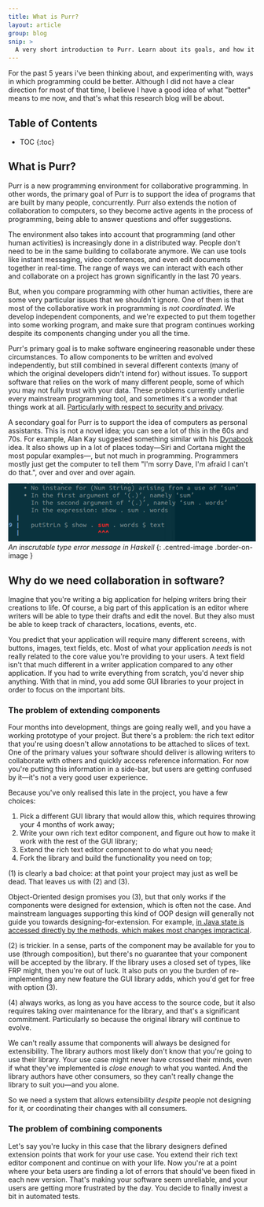 ```yaml
---
title: What is Purr?
layout: article
group: blog
snip: >
  A very short introduction to Purr. Learn about its goals, and how it plans to achieve them.
---
```


For the past 5 years i've been thinking about, and experimenting with, ways in which programming could be better. Although I did not have a clear direction for most of that time, I believe I have a good idea of what "better" means to me now, and that's what this research blog will be about.


<h2>Table of Contents</h2>

  * TOC
{:toc}


## What is Purr?

Purr is a new programming environment for collaborative programming. In other words, the primary goal of Purr is to support the idea of programs that are built by many people, concurrently. Purr also extends the notion of collaboration to computers, so they become active agents in the process of programming, being able to answer questions and offer suggestions.

The environment also takes into account that programming (and other human activities) is increasingly done in a distributed way. People don't need to be in the same building to collaborate anymore. We can use tools like instant messaging, video conferences, and even edit documents together in real-time. The range of ways we can interact with each other and collaborate on a project has grown significantly in the last 70 years.

But, when you compare programming with other human activities, there are some very particular issues that we shouldn't ignore. One of them is that most of the collaborative work in programming is *not coordinated*. We develop independent components, and we're expected to put them together into some working program, and make sure that program continues working despite its components changing under you all the time.

Purr's primary goal is to make software engineering reasonable under these circumstances. To allow components to be written and evolved independently, but still combined in several different contexts (many of which the original developers didn't intend for) without issues. To support software that relies on the work of many different people, some of which you may not fully trust with your data. These problems currently underlie every mainstream programming tool, and sometimes it's a wonder that things work at all. [Particularly with respect to security and privacy](https://www.hillelwayne.com/post/stamping-on-eventstream/).

A secondary goal for Purr is to support the idea of computers as personal assistants. This is not a novel idea; you can see a lot of this in the 60s and 70s. For example, Alan Kay suggested something similar with his [Dynabook](https://www.mprove.de/visionreality/media/kay72.html) idea. It also shows up in a lot of places today—Siri and Cortana might the most popular examples—, but not much in programming. Programmers mostly just get the computer to tell them "I'm sorry Dave, I'm afraid I can't do that.", over and over and over again.

![A screenshot of an inscrutable type error message in Haskell](/media/files/2019-04-computer-says-no.png)
*An inscrutable type error message in Haskell*
{: .centred-image .border-on-image }


## Why do we need collaboration in software?

Imagine that you're writing a big application for helping writers bring their creations to life. Of course, a big part of this application is an editor where writers will be able to type their drafts and edit the novel. But they also must be able to keep track of characters, locations, events, etc.

You predict that your application will require many different screens, with buttons, images, text fields, etc. Most of what your application *needs* is not really related to the core value you're providing to your users. A text field isn't that much different in a writer application compared to any other application. If you had to write everything from scratch, you'd never ship anything. With that in mind, you add some GUI libraries to your project in order to focus on the important bits.

### The problem of extending components

Four months into development, things are going really well, and you have a working prototype of your project. But there's a problem: the rich text editor that you're using doesn't allow annotations to be attached to slices of text. One of the primary values your software should deliver is allowing writers to collaborate with others and quickly access reference information. For now you're putting this information in a side-bar, but users are getting confused by it—it's not a very good user experience.

Because you've only realised this late in the project, you have a few choices:

  1. Pick a different GUI library that would allow this, which requires throwing your 4 months of work away;
  2. Write your own rich text editor component, and figure out how to make it work with the rest of the GUI library;
  3. Extend the rich text editor component to do what you need;
  4. Fork the library and build the functionality you need on top;

(1) is clearly a bad choice: at that point your project may just as well be dead. That leaves us with (2) and (3).

Object-Oriented design promises you (3), but that only works if the components were designed for extension, which is often not the case. And mainstream languages supporting this kind of OOP design will generally not guide you towards designing-for-extension. For example, [in Java state is accessed directly by the methods, which makes most changes impractical](https://www.quora.com/In-object-oriented-programming-why-is-it-bad-practice-to-make-data-members-public-when-the-get-set-public-members-modify-it-anyway/answer/Quildreen-Motta).

(2) is trickier. In a sense, parts of the component may be available for you to use (through composition), but there's no guarantee that your component will be accepted by the library. If the library uses a closed set of types, like FRP might, then you're out of luck. It also puts on you the burden of re-implementing any new feature the GUI library adds, which you'd get for free with option (3).

(4) always works, as long as you have access to the source code, but it also requires taking over maintenance for the library, and that's a significant commitment. Particularly so because the original library will continue to evolve.

We can't really assume that components will always be designed for extensibility. The library authors most likely don't know that you're going to use their library. Your use case might never have crossed their minds, even if what they've implemented is *close enough* to what you wanted. And the library authors have other consumers, so they can't really change the library to suit you—and you alone.

So we need a system that allows extensibility *despite* people not designing for it, or coordinating their changes with all consumers. 


### The problem of combining components

Let's say you're lucky in this case that the library designers defined extension points that work for your use case. You extend their rich text editor component and continue on with your life. Now you're at a point where your beta users are finding a lot of errors that should've been fixed in each new version. That's making your software seem unreliable, and your users are getting more frustrated by the day. You decide to finally invest a bit in automated tests.

